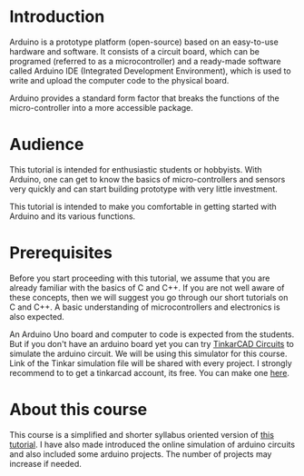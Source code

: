 # Introduction

Arduino is a prototype platform (open-source) based on an easy-to-use hardware and software. It consists of a circuit board, which can be programed (referred to as a microcontroller) and a ready-made software called Arduino IDE (Integrated Development Environment), which is used to write and upload the computer code to the physical board.

Arduino provides a standard form factor that breaks the functions of the micro-controller into a more accessible package.

# Audience

This tutorial is intended for enthusiastic students or hobbyists. With Arduino, one can get to know the basics of micro-controllers and sensors very quickly and can start building prototype with very little investment.

This tutorial is intended to make you comfortable in getting started with Arduino and its various functions.

# Prerequisites

Before you start proceeding with this tutorial, we assume that you are already familiar with the basics of C and C++. If you are not well aware of these concepts, then we will suggest you go through our short tutorials on C and C++. A basic understanding of microcontrollers and electronics is also expected.

An Arduino Uno board and computer to code is expected from the students. But if you don't have an arduino board yet you can try [TinkarCAD Circuits](https://www.tinkercad.com/dashboard) to simulate the arduino circuit. We will be using this simulator for this course. Link of the Tinkar simulation file will be shared with every project. I strongly recommend to to get a tinkarcad account, its free. You can make one [here](https://www.tinkercad.com/).

# About this course
This course is a simplified and shorter syllabus oriented version of [this tutorial](https://www.tutorialspoint.com/arduino/index.htm). I have also made introduced the online simulation of arduino circuits and also included some arduino projects. The number of projects may increase if needed.
